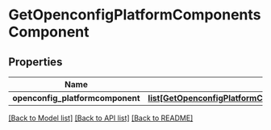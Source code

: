 # GetOpenconfigPlatformComponentsComponent

## Properties
Name | Type | Description | Notes
------------ | ------------- | ------------- | -------------
**openconfig_platformcomponent** | [**list[GetOpenconfigPlatformComponentsOpenconfigplatformcomponentsComponent]**](GetOpenconfigPlatformComponentsOpenconfigplatformcomponentsComponent.md) |  | [optional] 

[[Back to Model list]](../README.md#documentation-for-models) [[Back to API list]](../README.md#documentation-for-api-endpoints) [[Back to README]](../README.md)


